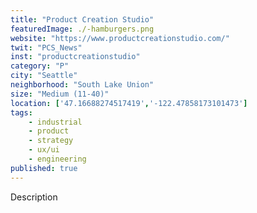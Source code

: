 ```yaml
---
title: "Product Creation Studio"
featuredImage: ./-hamburgers.png
website: "https://www.productcreationstudio.com/"
twit: "PCS_News"
inst: "productcreationstudio"
category: "P"
city: "Seattle"
neighborhood: "South Lake Union"
size: "Medium (11-40)"
location: ['47.16688274517419','-122.47858173101473']
tags:
    - industrial
    - product
    - strategy
    - ux/ui
    - engineering
published: true
---
```


Description
